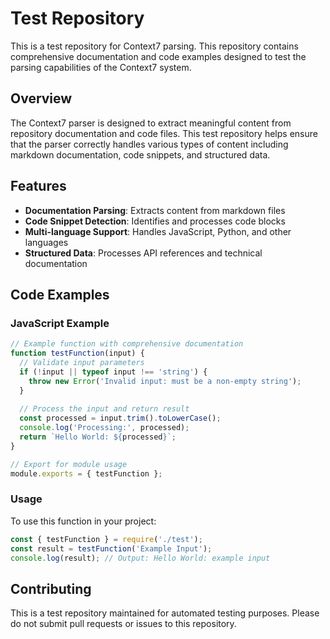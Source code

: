 # Test Repository

This is a test repository for Context7 parsing. This repository contains comprehensive documentation and code examples designed to test the parsing capabilities of the Context7 system.

## Overview

The Context7 parser is designed to extract meaningful content from repository documentation and code files. This test repository helps ensure that the parser correctly handles various types of content including markdown documentation, code snippets, and structured data.

## Features

- **Documentation Parsing**: Extracts content from markdown files
- **Code Snippet Detection**: Identifies and processes code blocks
- **Multi-language Support**: Handles JavaScript, Python, and other languages
- **Structured Data**: Processes API references and technical documentation

## Code Examples

### JavaScript Example

```javascript
// Example function with comprehensive documentation
function testFunction(input) {
  // Validate input parameters
  if (!input || typeof input !== 'string') {
    throw new Error('Invalid input: must be a non-empty string');
  }
  
  // Process the input and return result
  const processed = input.trim().toLowerCase();
  console.log('Processing:', processed);
  return `Hello World: ${processed}`;
}

// Export for module usage
module.exports = { testFunction };
```

### Usage

To use this function in your project:

```javascript
const { testFunction } = require('./test');
const result = testFunction('Example Input');
console.log(result); // Output: Hello World: example input
```

## Contributing

This is a test repository maintained for automated testing purposes. Please do not submit pull requests or issues to this repository.
